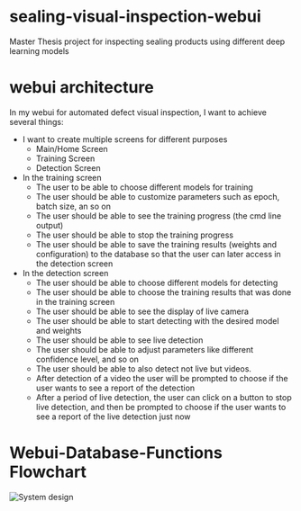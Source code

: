 # sealing-visual-inspection-webui
Master Thesis project for inspecting sealing products using different deep learning models

# webui architecture 
In my webui for automated defect visual inspection, I want to achieve several things:

- I want to create multiple screens for different purposes
    - Main/Home Screen
    - Training Screen
    - Detection Screen
- In the training screen
    - The user to be able to choose different models for training
    - The user should be able to customize parameters such as epoch, batch size, an so on
    - The user should be able to see the training progress (the cmd line output)
    - The user should be able to stop the training progress
    - The user should be able to save the training results (weights and configuration) to the database so that the user can later access in the detection screen
- In the detection screen
    - The user should be able to choose different models for detecting
    - The user should be able to choose the training results that was done in the training screen
    - The user should be able to see the display of live camera
    - The user should be able to start detecting with the desired model and weights
    - The user should be able to see live detection
    - The user should be able to adjust parameters like different confidence level, and so on
    - The user should be able to also detect not live but videos.
    - After detection of a video the user will be prompted to choose if the user wants to see a report of the detection
    - After a period of live detection, the user can click on a button to stop live detection, and then be prompted to choose if the user wants to see a report of the live detection just now

# Webui-Database-Functions Flowchart
![System design](https://github.com/GunBay1008/sealing-visual-inspection-webui/assets/100042054/16d0af04-9c7f-4278-b199-365957d2443d)
